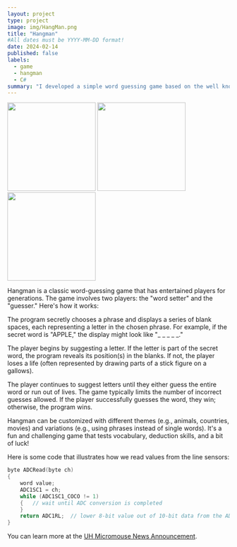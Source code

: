```yaml
---
layout: project
type: project
image: img/HangMan.png
title: "Hangman"
#All dates must be YYYY-MM-DD format!
date: 2024-02-14
published: false
labels:
  - game
  - hangman
  - C#
summary: "I developed a simple word guessing game based on the well known HangMan game.."
---
```


<div class="text-center p-4">
  <img width="200px" src="../img/micromouse/micromouse-robot.png" class="img-thumbnail" >
  <img width="200px" src="../img/micromouse/micromouse-robot-2.jpg" class="img-thumbnail" >
  <img width="200px" src="../img/micromouse/micromouse-circuit.png" class="img-thumbnail" >
</div>

Hangman is a classic word-guessing game that has entertained players for generations. The game involves two players: the "word setter" and the "guesser." Here's how it works:

The program secretly chooses a phrase and displays a series of blank spaces, each representing a letter in the chosen phrase. For example, if the secret word is "APPLE," the display might look like "_ _ _ _ _."

The player begins by suggesting a letter. If the letter is part of the secret word, the program reveals its position(s) in the blanks. If not, the player loses a life (often represented by drawing parts of a stick figure on a gallows).

The player continues to suggest letters until they either guess the entire word or run out of lives. The game typically limits the number of incorrect guesses allowed. If the player successfully guesses the word, they win; otherwise, the program wins.

Hangman can be customized with different themes (e.g., animals, countries, movies) and variations (e.g., using phrases instead of single words). It's a fun and challenging game that tests vocabulary, deduction skills, and a bit of luck!


Here is some code that illustrates how we read values from the line sensors:

```cpp
byte ADCRead(byte ch)
{
    word value;
    ADC1SC1 = ch;
    while (ADC1SC1_COCO != 1)
    {   // wait until ADC conversion is completed   
    }
    return ADC1RL;  // lower 8-bit value out of 10-bit data from the ADC
}
```

You can learn more at the [UH Micromouse News Announcement](https://manoa.hawaii.edu/news/article.php?aId=2857).
